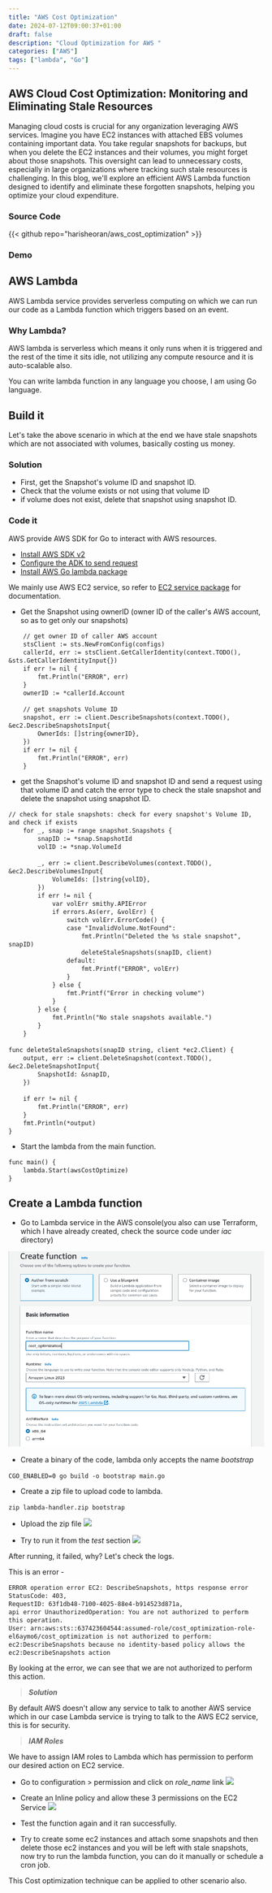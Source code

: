 ```yaml
---
title: "AWS Cost Optimization"
date: 2024-07-12T09:00:37+01:00
draft: false
description: "Cloud Optimization for AWS "
categories: ["AWS"]
tags: ["lambda", "Go"]
---
```


## AWS Cloud Cost Optimization: Monitoring and Eliminating Stale Resources

Managing cloud costs is crucial for any organization leveraging AWS services. Imagine you have EC2 instances with attached EBS volumes containing important data. You take regular snapshots for backups, but when you delete the EC2 instances and their volumes, you might forget about those snapshots. This oversight can lead to unnecessary costs, especially in large organizations where tracking such stale resources is challenging. In this blog, we'll explore an efficient AWS Lambda function designed to identify and eliminate these forgotten snapshots, helping you optimize your cloud expenditure.

### Source Code
{{< github repo="harisheoran/aws_cost_optimization" >}}

### Demo


## AWS Lambda
AWS Lambda service provides serverless computing on which we can run our code as a Lambda function which triggers based on an event.

### Why Lambda?
AWS lambda is serverless which means it only runs when it is triggered and the rest of the time it sits idle, not utilizing any compute resource and it is auto-scalable also.

You can write lambda function in any language you choose, I am using Go language.

## Build it
Let's take the above scenario in which at the end we have stale snapshots which are not associated with volumes, basically costing us money.

### Solution
- First, get the Snapshot's volume ID and snapshot ID.
- Check that the volume exists or not using that volume ID
- if volume does not exist, delete that snapshot using snapshot ID.

### Code it
AWS provide AWS SDK for Go to interact with AWS resources.

- [Install AWS SDK v2](https://aws.github.io/aws-sdk-go-v2/docs/getting-started/#install-the-aws-sdk-for-go-v2)
- [Configure the ADK to send request](https://aws.github.io/aws-sdk-go-v2/docs/configuring-sdk/) 
- [Install AWS Go lambda package](https://github.com/aws/aws-lambda-go)

We mainly use AWS EC2 service, so refer to [EC2 service package](https://pkg.go.dev/github.com/aws/aws-sdk-go-v2/service/ec2) for documentation.

- Get the Snapshot using ownerID (owner ID of the caller's AWS account, so as to get only our snapshots)
```
	// get owner ID of caller AWS account
	stsClient := sts.NewFromConfig(configs)
	callerId, err := stsClient.GetCallerIdentity(context.TODO(), &sts.GetCallerIdentityInput{})
	if err != nil {
		fmt.Println("ERROR", err)
	}
	ownerID := *callerId.Account

	// get snapshots Volume ID
	snapshot, err := client.DescribeSnapshots(context.TODO(), &ec2.DescribeSnapshotsInput{
		OwnerIds: []string{ownerID},
	})
	if err != nil {
		fmt.Println("ERROR", err)
	}
```

- get the Snapshot's volume ID and snapshot ID and send a request using that volume ID and catch the error type to check the stale snapshot and delete the snapshot using snapshot ID.

```
// check for stale snapshots: check for every snapshot's Volume ID, and check if exists
	for _, snap := range snapshot.Snapshots {
		snapID := *snap.SnapshotId
		volID := *snap.VolumeId

		_, err := client.DescribeVolumes(context.TODO(), &ec2.DescribeVolumesInput{
			VolumeIds: []string{volID},
		})
		if err != nil {
			var volErr smithy.APIError
			if errors.As(err, &volErr) {
				switch volErr.ErrorCode() {
				case "InvalidVolume.NotFound":
					fmt.Println("Deleted the %s stale snapshot", snapID)
					deleteStaleSnapshots(snapID, client)
				default:
					fmt.Printf("ERROR", volErr)
				}
			} else {
				fmt.Printf("Error in checking volume")
			}
		} else {
			fmt.Println("No stale snapshots available.")
		}
	}

func deleteStaleSnapshots(snapID string, client *ec2.Client) {
	output, err := client.DeleteSnapshot(context.TODO(), &ec2.DeleteSnapshotInput{
		SnapshotId: &snapID,
	})

	if err != nil {
		fmt.Println("ERROR", err)
	}
	fmt.Println(*output)
}
```

- Start the lambda from the main function.
```
func main() {
	lambda.Start(awsCostOptimize)
}
```

## Create a Lambda function
- Go to Lambda service in the AWS console(you also can use Terraform, which I have already created, check the source code under *iac* directory)

![](./lambda.png)

- Create a binary of the code, lambda only accepts the name *bootstrap*

```CGO_ENABLED=0 go build -o bootstrap main.go```

- Create a zip file to upload code to lambda.

```zip lambda-handler.zip bootstrap```

- Upload the zip file 
![](./zip.png)

- Try to run it from the *test* section
![](./test.png)

After running, it failed, why? Let's check the logs.

This is an error - 
```
ERROR operation error EC2: DescribeSnapshots, https response error StatusCode: 403, 
RequestID: 63f1db48-7100-4025-88e4-b914523d871a, 
api error UnauthorizedOperation: You are not authorized to perform this operation. 
User: arn:aws:sts::637423604544:assumed-role/cost_optimization-role-el6aymo6/cost_optimization is not authorized to perform: ec2:DescribeSnapshots because no identity-based policy allows the ec2:DescribeSnapshots action
```

By looking at the error, we can see that we are not authorized to perform this action.

> ***Solution***

By default AWS doesn't allow any service to talk to another AWS service which in our case Lambda service is trying to talk to the AWS EC2 service, this is for security.

> ***IAM Roles***

We have to assign IAM roles to Lambda which has permission to perform our desired action on EC2 service.

- Go to configuration > permission and click on *role_name* link
![](./role.png)

- Create an Inline policy and allow these 3 permissions on the EC2 Service
![](./policy.png)

- Test the function again and it ran successfully.

- Try to create some ec2 instances and attach some snapshots and then delete those ec2 instances and you will be left with stale snapshots, now try to run the lambda function, you can do it manually or schedule a cron job.

This Cost optimization technique can be applied to other scenario also.